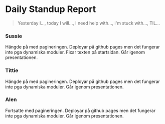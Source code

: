 # Daily Standup Report


> Yesterday I…, today I will…, I need help with…, I'm stuck with…, TIL…


 

### Sussie
Hängde på med pagineringen. Deployar på github pages men det fungerar inte pga dynamiska moduler. Fixar texten på startsidan. Går igenom presentationen.
 

 

### Tittie
Hängde på med pagineringen. Deployar på github pages men det fungerar inte pga dynamiska moduler. Går igenom presentationen.
 

 

### Alen
Fortsatte med pagineringen. Deployar på github pages men det fungerar inte pga dynamiska moduler. Går igenom presentationen.
